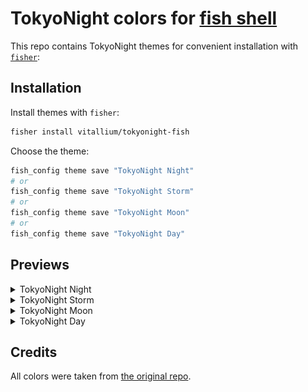 # TokyoNight colors for [fish shell](https://fishshell.com/)

This repo contains TokyoNight themes for convenient installation with [`fisher`](https://github.com/jorgebucaran/fisher):

## Installation

Install themes with `fisher`:

```sh
fisher install vitallium/tokyonight-fish
```

Choose the theme:

```sh
fish_config theme save "TokyoNight Night"
# or
fish_config theme save "TokyoNight Storm"
# or
fish_config theme save "TokyoNight Moon"
# or
fish_config theme save "TokyoNight Day"
```

## Previews

<details>
  <summary>TokyoNight Night</summary>
  <img src="assets/tokyonight_night.png"/>
</details>

<details>
  <summary>TokyoNight Storm</summary>
  <img src="assets/tokyonight_storm.png"/>
</details>

<details>
  <summary>TokyoNight Moon</summary>
  <img src="assets/tokyonight_moon.png"/>
</details>

<details>
  <summary>TokyoNight Day</summary>
  <img src="assets/tokyonight_day.png"/>
</details>

## Credits

All colors were taken from [the original repo](https://github.com/folke/tokyonight.nvim/blob/main/extras/fish/).
